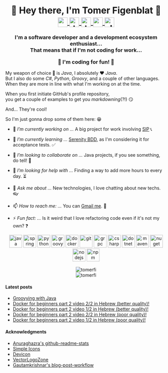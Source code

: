 <!-- markdownlint-disable MD033 MD041 -->
<p align="center">
  <h1 align="center">👋 Hey there, I'm Tomer Figenblat 👋</br>
    <a href="https://twitter.com/realtomfi" target="blank">
      <img align="center" src="https://cdn.jsdelivr.net/npm/simple-icons@3.0.1/icons/twitter.svg" alt="realtomfi" height="30" width="30" />
    </a>
    <a href="https://linkedin.com/in/tomerfi" target="blank">
      <img align="center" src="https://cdn.jsdelivr.net/npm/simple-icons@3.0.1/icons/linkedin.svg" alt="tomerfi" height="30" width="30" />
    </a>
    <a href="https://www.youtube.com/channel/UCH9z4dabjTo-pRqM3_i5RTg" target="blank">
      <img align="center" src="https://cdn.jsdelivr.net/npm/simple-icons@3.0.1/icons/youtube.svg" alt="tomfi" height="30" width="30" />
    </a>
    <a href="https://portfolio.tomfi.info" target="blank">
      <img align="center" src="https://cdn.jsdelivr.net/npm/simple-icons@3.0.1/icons/html5.svg" alt="portfolio" height="30" width="30" />
    </a>
    <a href="https://dev.to/tomerfi" target="blank">
      <img align="center" src="https://d2fltix0v2e0sb.cloudfront.net/dev-badge.svg" alt="devdotto" height="30" width="30" />
    </a>
  </h1>
</p>

<p align="center">
  <h3 align="center">
  I'm a software developer and a development ecosystem enthusiast...</br>
  That means that if I'm not coding for work...

  **:metal: I'm coding for fun! :metal:**
  </h3>

  My weapon of choice :gun: is *Java*, I absolutely :heart: *Java*.</br>
  But I also do some *C#*, *Python*, *Groovy*, and a couple of other languages.</br>
  When they are more in line with what I'm working on at the time.
</p>

When you first initiate GitHub's profile repository,</br>
you get a couple of examples to get you *markdowning*(?!) :smirk:

And... They're cool!

So I'm just gonna drop some of them here: :grin:</br>

- 🔭 *I’m currently working on ...* A big project for work involving
  [SIP](https://en.wikipedia.org/wiki/Session_Initiation_Protocol) :telephone_receiver:

- 🌱 *I’m currently learning ...* [Serenity BDD](https://serenity-bdd.github.io/theserenitybook/latest/index.html),
  as I'm considering it for acceptance tests. :white_check_mark:

- 👯 *I’m looking to collaborate on ...* Java projects, if you see something, do tell! :handshake:

- 🤔 *I’m looking for help with ...* Finding a way to add more hours to every day. :hourglass_flowing_sand:

- 💬 *Ask me about ...* New technologies, I love chatting about new techs. :eyeglasses:

- 📫 *How to reach me: ...* You can [Gmail me](mailto:tomer.figenblat@gmail.com). :speech_balloon:

- ⚡ *Fun fact: ...* Is it weird that I love refactoring code even if it's not my own? :question:

<p align="center">
  <img src="https://devicons.github.io/devicon/devicon.git/icons/java/java-original-wordmark.svg" alt="java" width="40" height="40"/>
  <img src="https://www.vectorlogo.zone/logos/springio/springio-icon.svg" alt="spring" width="40" height="40"/>
  <img src="https://devicons.github.io/devicon/devicon.git/icons/python/python-original.svg" alt="python" width="40" height="40"/>
  <img src="https://devicons.github.io/devicon/devicon.git/icons/groovy/groovy-original.svg" alt="groovy" width="40" height="40"/>
  <img src="https://devicons.github.io/devicon/devicon.git/icons/docker/docker-original-wordmark.svg" alt="docker" width="40" height="40"/>
  <img src="https://devicons.github.io/devicon/devicon.git/icons/git/git-original.svg" alt="git" width="40" height="40"/>
  <img src="https://www.vectorlogo.zone/logos/grpcio/grpcio-ar21.svg" alt="grpc" width="40" height="40"/>
  <img src="https://devicons.github.io/devicon/devicon.git/icons/csharp/csharp-original.svg" alt="csharp" width="40" height="40"/>
  <img src="https://devicons.github.io/devicon/devicon.git/icons/dot-net/dot-net-original-wordmark.svg" alt="dotnet" width="40" height="40"/>
  <img src="https://devicons.github.io/devicon/devicon.git/icons/apache/apache-original-wordmark.svg" alt="maven" width="40" height="40"/>
  <img src="https://www.vectorlogo.zone/logos/nuget/nuget-icon.svg" alt="nuget" width="40" height="40"/>
  <img src="https://devicons.github.io/devicon/devicon.git/icons/nodejs/nodejs-original-wordmark.svg" alt="nodejs" width="40" height="40"/>
  <img src="https://www.vectorlogo.zone/logos/npmjs/npmjs-icon.svg" alt="npm" width="40" height="40"/>
</p>

<p align="center">
  <img align="center" src="https://github-readme-stats.vercel.app/api?username=TomerFi&count_private=true&show_icons=true&include_all_commits=true&hide_title=false&theme=highcontrast" alt="tomerfi" /></br>
  <img align="center" src="https://github-readme-stats.vercel.app/api/top-langs/?username=TomerFi&layout=compact&theme=highcontrast" alt="tomerfi" />
</p>

#### Latest posts

<!-- BLOG-POST-LIST:START -->
- [Groovying with Java](https://dev.to/tomerfi/groovying-with-java-59hp)
- [Docker for beginners part 2 video 2/2 in Hebrew (better quality)!](https://www.youtube.com/watch?v=GXq2ed64_Cs)
- [Docker for beginners part 2 video 1/2 in Hebrew (better quality)!](https://www.youtube.com/watch?v=gv71FJzHtKU)
- [Docker for beginners part 2 video 2/2 in Hebrew (poor quality)!](https://www.youtube.com/watch?v=AC_DIBH0shk)
- [Docker for beginners part 2 video 1/2 in Hebrew (poor quality)!](https://www.youtube.com/watch?v=Ve8EWgDfCMU)
<!-- BLOG-POST-LIST:END -->

<p align="left">
  <h4 align="left">Acknowledgments</h4>
  <ul>
    <li><a href="https://github.com/anuraghazra/github-readme-stats" target="blank">Anuraghazra's github-readme-stats</a></li>
    <li><a href="https://simpleicons.org/" target="blank">Simple Icons</a></li>
    <li><a href="https://devicons.github.io/devicon/" target="blank">Devicon</a></li>
    <li><a href="https://www.vectorlogo.zone/" target="blank">VectorLogoZone</a></li>
    <li><a href="https://github.com/gautamkrishnar/blog-post-workflow" target="blank">Gautamkrishnar's blog-post-workflow</a></li>
  </ul>
</p>
